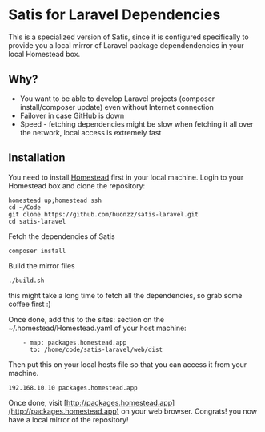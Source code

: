 Satis for Laravel Dependencies
=============================

This is a specialized version of Satis, since it is configured specifically to provide you a local mirror of Laravel package dependendencies in your local Homestead box.


## Why?

* You want to be able to develop Laravel projects (composer install/composer update)  even without Internet connection
* Failover in case GitHub is down
* Speed - fetching dependencies might be slow when fetching it all over the network, local access is extremely fast


Installation
------------

You need to install [Homestead](https://laravel.com/docs/5.2/homestead) first in your local machine.
Login to your Homestead box and clone the repository:

```
homestead up;homestead ssh
cd ~/Code
git clone https://github.com/buonzz/satis-laravel.git
cd satis-laravel
```

Fetch the dependencies of Satis

```
composer install
```

Build the mirror files

```
./build.sh
```

this might take a long time to fetch all the dependencies, so grab some coffee first :)

Once done, add this to the sites: section on the ~/.homestead/Homestead.yaml of your host machine:

```
    - map: packages.homestead.app
      to: /home/code/satis-laravel/web/dist
```

Then put this on your local hosts file so that you can access it from your machine.

```
192.168.10.10 packages.homestead.app
```

Once done, visit [http://packages.homestead.app](http://packages.homestead.app) on your web browser.
Congrats! you now have a local mirror of the repository!



